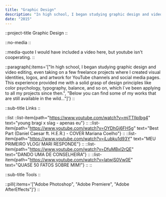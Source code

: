 ```yaml
---
title: "Graphic Design"
description: "In high school, I began studying graphic design and video editing, even taking on a few freelance projects where I created visual identities, logos, and artwork for YouTube channels and social media pages."
date: "2015"
---
```


::project-title
Graphic Design
::

::no-media
::

::media-quote
I would have included a video here, but youtube isn't cooperating.
::

::paragraph{:items='["In high school, I began studying graphic design and video editing, even taking on a few freelance projects where I created visual identities, logos, and artwork for YouTube channels and social media pages. This experience provided me with a solid grasp of design principles like color psychology, typography, balance, and so on, which I`ve been applying to all my projects since then.", "Below you can find some of my works that are still available in the wild..."]'}
::

::sub-title
Links
::

::list
    ::list-item{path="https://www.youtube.com/watch?v=mjTTIlpIbg4" text="young bragi x slag - apenas eu"}
    ::
    ::list-item{path="https://www.youtube.com/watch?v=OYDhGj6FH5g" text="Best Part (Daniel Caesar ft. H.E.R.) - COVER Mariana Coelho"}
    ::
    ::list-item{path="https://www.youtube.com/watch?v=iLubku1d93Y" text="MEU PRIMEIRO VLOG/ MARI RESPONDE"}
    ::
    ::list-item{path="https://www.youtube.com/watch?v=DfuMBxI2rQE" text="DANDO UMA DE CONSELHEIRA"}
    ::
    ::list-item{path="https://www.youtube.com/watch?v=latwjS0Vw0E" text="QUASE 50 FATOS SOBRE MIM!"}
    ::
::

::sub-title
Tools
::

::pill{:items='["Adobe Photoshop", "Adobe Premiere", "Adobe AfterEffects"]'}
::
